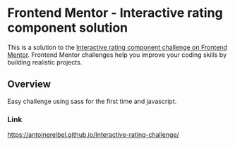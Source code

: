 # Frontend Mentor - Interactive rating component solution

This is a solution to the [Interactive rating component challenge on Frontend Mentor](https://www.frontendmentor.io/challenges/interactive-rating-component-koxpeBUmI). Frontend Mentor challenges help you improve your coding skills by building realistic projects. 

## Overview

Easy challenge using sass for the first time and javascript.

### Link

https://antoinereibel.github.io/Interactive-rating-challenge/
